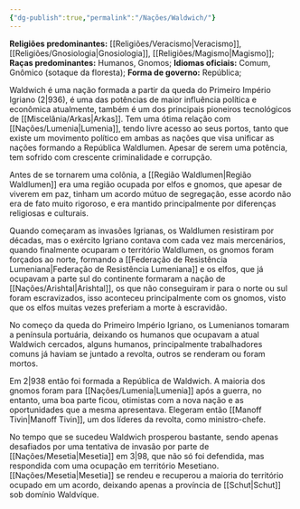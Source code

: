 ```yaml
---
{"dg-publish":true,"permalink":"/Nações/Waldwich/"}
---
```


 __Religiões predominantes:__ [[Religiões/Veracismo\|Veracismo]], [[Religiões/Gnosiologia\|Gnosiologia]], [[Religiões/Magismo\|Magismo]];
 __Raças predominantes:__ Humanos, Gnomos;
 __Idiomas oficiais:__ Comum, Gnômico (sotaque da floresta);
 __Forma de governo:__ República;

Waldwich é uma nação formada a partir da queda do Primeiro Império Igriano (2|936), é uma das potências de maior influência política e econômica atualmente, também é um dos principais pioneiros tecnológicos de [[Miscelânia/Arkas\|Arkas]]. Tem uma ótima relação com [[Nações/Lumenia\|Lumenia]], tendo livre acesso ao seus portos, tanto que existe um movimento político em ambas as nações que visa unificar as nações formando a República Waldlumen. Apesar de serem uma potência, tem sofrido com crescente criminalidade e corrupção.

Antes de se tornarem uma colônia, a [[Região Waldlumen\|Região Waldlumen]] era uma região ocupada por elfos e gnomos, que apesar de viverem em paz, tinham um acordo mútuo de segregação, esse acordo não era de fato muito rigoroso, e era mantido principalmente por diferenças religiosas e culturais. 

Quando começaram as invasões Igrianas, os Waldlumen resistiram por décadas, mas o exército Igriano contava com cada vez mais mercenários, quando finalmente ocuparam o território Waldlumen, os gnomos foram forçados ao norte, formando a [[Federação de Resistência Lumeniana\|Federação de Resistência Lumeniana]] e os elfos, que já ocupavam a parte sul do continente formaram a nação de [[Nações/Arishtal\|Arishtal]], os que não conseguiram ir para o norte ou sul foram escravizados, isso aconteceu principalmente com os gnomos, visto que os elfos muitas vezes preferiam a morte à escravidão.

No começo da queda do Primeiro Império Igriano, os Lumenianos tomaram a península portuária, deixando os humanos que ocupavam a atual Waldwich cercados, alguns humanos, principalmente trabalhadores comuns já haviam se juntado a revolta, outros se renderam ou foram mortos. 

Em 2|938 então foi formada a República de Waldwich. A maioria dos gnomos foram para [[Nações/Lumenia\|Lumenia]] após a guerra, no entanto, uma boa parte ficou, otimistas com a nova nação e as oportunidades que a mesma apresentava. Elegeram então [[Manoff Tivin\|Manoff Tivin]], um dos líderes da revolta, como ministro-chefe.

No tempo que se sucedeu Waldwich prosperou bastante, sendo apenas desafiados por uma tentativa de invasão por parte de [[Nações/Mesetia\|Mesetia]] em 3|98, que não só foi defendida, mas respondida com uma ocupação em território Mesetiano. [[Nações/Mesetia\|Mesetia]] se rendeu e recuperou a maioria do território ocupado em um acordo, deixando apenas a província de [[Schut\|Schut]] sob domínio Waldvíque. 